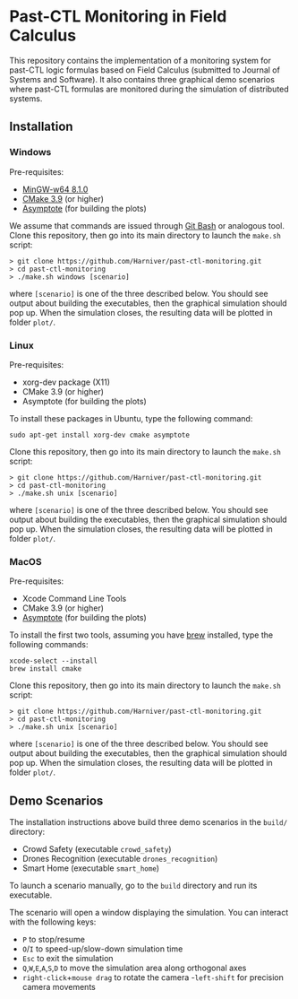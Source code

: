 # Past-CTL Monitoring in Field Calculus

This repository contains the implementation of a monitoring system for past-CTL logic formulas based on Field Calculus (submitted to Journal of Systems and Software). It also contains three graphical demo scenarios where past-CTL formulas are monitored during the simulation of distributed systems.

## Installation

### Windows

Pre-requisites:
- [MinGW-w64 8.1.0](http://mingw-w64.org)
- [CMake 3.9](https://cmake.org) (or higher)
- [Asymptote](http://asymptote.sourceforge.io) (for building the plots)

We assume that commands are issued through [Git Bash](https://gitforwindows.org) or analogous tool.
Clone this repository, then go into its main directory to launch the `make.sh` script:
```
> git clone https://github.com/Harniver/past-ctl-monitoring.git
> cd past-ctl-monitoring
> ./make.sh windows [scenario]
```
where `[scenario]` is one of the three described below. You should see output about building the executables, then the graphical simulation should pop up. When the simulation closes, the resulting data will be plotted in folder `plot/`.

### Linux

Pre-requisites:
- xorg-dev package (X11)
- CMake 3.9 (or higher)
- Asymptote (for building the plots)

To install these packages in Ubuntu, type the following command:
```
sudo apt-get install xorg-dev cmake asymptote
```

Clone this repository, then go into its main directory to launch the `make.sh` script:
```
> git clone https://github.com/Harniver/past-ctl-monitoring.git
> cd past-ctl-monitoring
> ./make.sh unix [scenario]
```
where `[scenario]` is one of the three described below. You should see output about building the executables, then the graphical simulation should pop up. When the simulation closes, the resulting data will be plotted in folder `plot/`.

### MacOS

Pre-requisites:
- Xcode Command Line Tools
- CMake 3.9 (or higher)
- [Asymptote](http://asymptote.sourceforge.io) (for building the plots)

To install the first two tools, assuming you have [brew](https://brew.sh) installed, type the following commands:
```
xcode-select --install
brew install cmake
```

Clone this repository, then go into its main directory to launch the `make.sh` script:
```
> git clone https://github.com/Harniver/past-ctl-monitoring.git
> cd past-ctl-monitoring
> ./make.sh unix [scenario]
```
where `[scenario]` is one of the three described below. You should see output about building the executables, then the graphical simulation should pop up. When the simulation closes, the resulting data will be plotted in folder `plot/`.

## Demo Scenarios

The installation instructions above build three demo scenarios in the `build/` directory:
- Crowd Safety (executable `crowd_safety`)
- Drones Recognition (executable `drones_recognition`)
- Smart Home (executable `smart_home`)

To launch a scenario manually, go to the `build` directory and run its executable.

The scenario will open a window displaying the simulation. You can interact with the following keys:
- ```P``` to stop/resume
- ```O```/```I``` to speed-up/slow-down simulation time
- ```Esc``` to exit the simulation
- ```Q```,```W```,```E```,```A```,```S```,```D``` to move the simulation area along orthogonal axes
- ```right-click```+```mouse drag``` to rotate the camera
-```left-shift``` for precision camera movements
